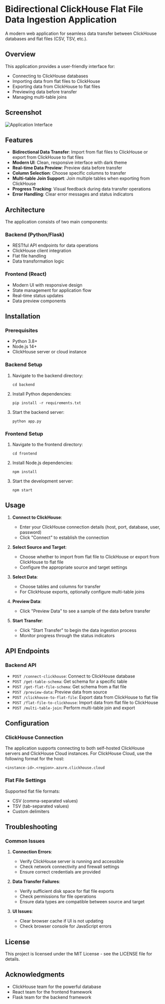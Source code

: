 # Bidirectional ClickHouse Flat File Data Ingestion Application

A modern web application for seamless data transfer between ClickHouse databases and flat files (CSV, TSV, etc.).

## Overview

This application provides a user-friendly interface for:
- Connecting to ClickHouse databases
- Importing data from flat files to ClickHouse
- Exporting data from ClickHouse to flat files
- Previewing data before transfer
- Managing multi-table joins

## Screenshot

![Application Interface](https://res.cloudinary.com/defttssx1/image/upload/v1744821128/rb7hy1ejauyxgnv34ylg.png)

## Features

- **Bidirectional Data Transfer**: Import from flat files to ClickHouse or export from ClickHouse to flat files
- **Modern UI**: Clean, responsive interface with dark theme
- **Real-time Data Preview**: Preview data before transfer
- **Column Selection**: Choose specific columns to transfer
- **Multi-table Join Support**: Join multiple tables when exporting from ClickHouse
- **Progress Tracking**: Visual feedback during data transfer operations
- **Error Handling**: Clear error messages and status indicators

## Architecture

The application consists of two main components:

### Backend (Python/Flask)

- RESTful API endpoints for data operations
- ClickHouse client integration
- Flat file handling
- Data transformation logic

### Frontend (React)

- Modern UI with responsive design
- State management for application flow
- Real-time status updates
- Data preview components

## Installation

### Prerequisites

- Python 3.8+
- Node.js 14+
- ClickHouse server or cloud instance

### Backend Setup

1. Navigate to the backend directory:
   ```
   cd backend
   ```

2. Install Python dependencies:
   ```
   pip install -r requirements.txt
   ```

3. Start the backend server:
   ```
   python app.py
   ```

### Frontend Setup

1. Navigate to the frontend directory:
   ```
   cd frontend
   ```

2. Install Node.js dependencies:
   ```
   npm install
   ```

3. Start the development server:
   ```
   npm start
   ```

## Usage

1. **Connect to ClickHouse**:
   - Enter your ClickHouse connection details (host, port, database, user, password)
   - Click "Connect" to establish the connection

2. **Select Source and Target**:
   - Choose whether to import from flat file to ClickHouse or export from ClickHouse to flat file
   - Configure the appropriate source and target settings

3. **Select Data**:
   - Choose tables and columns for transfer
   - For ClickHouse exports, optionally configure multi-table joins

4. **Preview Data**:
   - Click "Preview Data" to see a sample of the data before transfer

5. **Start Transfer**:
   - Click "Start Transfer" to begin the data ingestion process
   - Monitor progress through the status indicators

## API Endpoints

### Backend API

- `POST /connect-clickhouse`: Connect to ClickHouse database
- `POST /get-table-schema`: Get schema for a specific table
- `POST /get-flat-file-schema`: Get schema from a flat file
- `POST /preview-data`: Preview data from source
- `POST /clickhouse-to-flat-file`: Export data from ClickHouse to flat file
- `POST /flat-file-to-clickhouse`: Import data from flat file to ClickHouse
- `POST /multi-table-join`: Perform multi-table join and export

## Configuration

### ClickHouse Connection

The application supports connecting to both self-hosted ClickHouse servers and ClickHouse Cloud instances. For ClickHouse Cloud, use the following format for the host:

```
<instance-id>.<region>.azure.clickhouse.cloud
```

### Flat File Settings

Supported flat file formats:
- CSV (comma-separated values)
- TSV (tab-separated values)
- Custom delimiters

## Troubleshooting

### Common Issues

1. **Connection Errors**:
   - Verify ClickHouse server is running and accessible
   - Check network connectivity and firewall settings
   - Ensure correct credentials are provided

2. **Data Transfer Failures**:
   - Verify sufficient disk space for flat file exports
   - Check permissions for file operations
   - Ensure data types are compatible between source and target

3. **UI Issues**:
   - Clear browser cache if UI is not updating
   - Check browser console for JavaScript errors

## License

This project is licensed under the MIT License - see the LICENSE file for details.

## Acknowledgments

- ClickHouse team for the powerful database
- React team for the frontend framework
- Flask team for the backend framework
